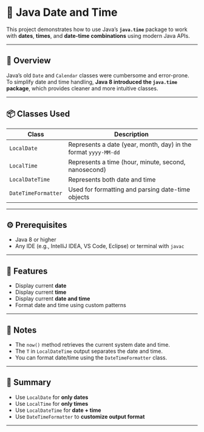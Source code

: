 # 📅 Java Date and Time

This project demonstrates how to use Java’s **`java.time`** package to work with **dates**, **times**, and **date-time combinations** using modern Java APIs.

---

## 🧠 Overview

Java’s old `Date` and `Calendar` classes were cumbersome and error-prone.  
To simplify date and time handling, **Java 8 introduced the `java.time` package**, which provides cleaner and more intuitive classes.

---

## 📦 Classes Used

| Class | Description |
|--------|-------------|
| `LocalDate` | Represents a date (year, month, day) in the format `yyyy-MM-dd` |
| `LocalTime` | Represents a time (hour, minute, second, nanosecond) |
| `LocalDateTime` | Represents both date and time |
| `DateTimeFormatter` | Used for formatting and parsing date-time objects |

---

## ⚙️ Prerequisites

- Java 8 or higher  
- Any IDE (e.g., IntelliJ IDEA, VS Code, Eclipse) or terminal with `javac`  

---

## 🧩 Features

- Display current **date**
- Display current **time**
- Display current **date and time**
- Format date and time using custom patterns

---

## 🧭 Notes

- The `now()` method retrieves the current system date and time.  
- The `T` in `LocalDateTime` output separates the date and time.  
- You can format date/time using the `DateTimeFormatter` class.  

---

## 🧾 Summary

- Use `LocalDate` for **only dates**  
- Use `LocalTime` for **only times**  
- Use `LocalDateTime` for **date + time**  
- Use `DateTimeFormatter` to **customize output format**

---
